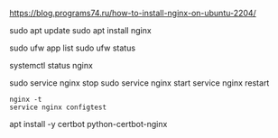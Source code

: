 https://blog.programs74.ru/how-to-install-nginx-on-ubuntu-2204/


sudo apt update
sudo apt install nginx

sudo ufw app list
sudo ufw status

systemctl status nginx

sudo service nginx stop
sudo service nginx start
service nginx restart


```
nginx -t 
service nginx configtest
```

apt install -y certbot python-certbot-nginx